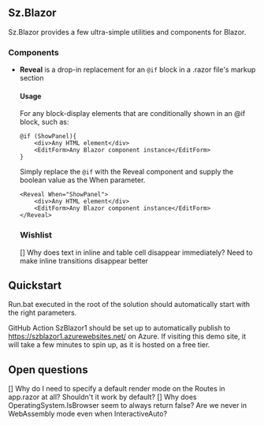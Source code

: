 ## Sz.Blazor

Sz.Blazor provides a few ultra-simple utilities and components for Blazor.

### Components

- **Reveal** is a drop-in replacement for an `@if` block in a .razor file's markup section

  #### Usage
  For any block-display elements that are conditionally shown in an @if block, such as:
  ```razor
  @if (ShowPanel){
	  <div>Any HTML element</div>
	  <EditForm>Any Blazor component instance</EditForm>
  }
  ```
  Simply replace the `@if` with the Reveal component and supply the boolean
  value as the When parameter.
  ```razor
  <Reveal When="ShowPanel">
	  <div>Any HTML element</div>
	  <EditForm>Any Blazor component instance</EditForm>
  </Reveal>
  ```

  ### Wishlist
  [] Why does text in inline and table cell disappear immediately? Need to make inline transitions disappear better

## Quickstart

Run.bat executed in the root of the solution should automatically start with the right parameters.

GitHub Action SzBlazor1 should be set up to automatically publish to https://szblazor1.azurewebsites.net/ on Azure.
If visiting this demo site, it will take a few minutes to spin up, as it is hosted on a free tier.

## Open questions
[] Why do I need to specify a default render mode on the Routes in app.razor at all?  Shouldn't it work by default?
[] Why does OperatingSystem.IsBrowser seem to always return false?  Are we never in WebAssembly mode even when InteractiveAuto?
